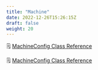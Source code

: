 ```yaml
---
title: "Machine"
date: 2022-12-26T15:26:15Z
draft: false
weight: 20
---
```


🗒 [MachineConfig Class Reference](/pingod-addons/html/classMachineConfig.html)

🗒 [MachineConfig Class Reference](/pingod-addons/html/classMachineConfig.html)